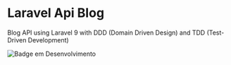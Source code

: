 # Laravel Api Blog

Blog API using Laravel 9 with DDD (Domain Driven Design) and TDD (Test-Driven Development)

![Badge em Desenvolvimento](http://img.shields.io/static/v1?label=STATUS&message=EM%20DESENVOLVIMENTO&color=GREEN&style=for-the-badge)
